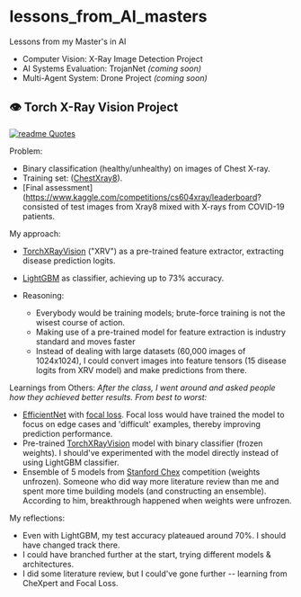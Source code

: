 # lessons_from_AI_masters
Lessons from my Master's in AI 

- Computer Vision: X-Ray Image Detection Project
- AI Systems Evaluation: TrojanNet *(coming soon)*
- Multi-Agent System: Drone Project *(coming soon)*



## 👁 **Torch X-Ray Vision Project**

[![readme Quotes](https://quotes-github-readme.vercel.app/api?quote=Theory%20can%20only%20take%20you%20so%20far.&author=Oppenheimer&type=horizontal)](https://github.com/piyushsuthar/github-readme-quotes)

Problem:
- Binary classification (healthy/unhealthy) on images of Chest X-ray.
- Training set: ([ChestXray8](https://arxiv.org/abs/1705.02315)).
- [Final assessment](https://www.kaggle.com/competitions/cs604xray/leaderboard? consisted of test images from Xray8 mixed with X-rays from COVID-19 patients.

My approach:
- [TorchXRayVision](https://github.com/mlmed/torchxrayvision) ("XRV") as a pre-trained feature extractor, extracting disease prediction logits.
- [LightGBM](https://lightgbm.readthedocs.io/en/stable/) as classifier, achieving up to 73% accuracy.

- Reasoning: 
  - Everybody would be training models; brute-force training is not the wisest course of action.
  - Making use of a pre-trained model for feature extraction is industry standard and moves faster
  - Instead of dealing with large datasets (60,000 images of 1024x1024), I could convert images into feature tensors (15 disease logits from XRV model) and make predictions from there.


Learnings from Others:
*After the class, I went around and asked people how they achieved better results. From best to worst:*
- [EfficientNet](https://arxiv.org/pdf/1905.11946.pdf) with [focal loss](https://arxiv.org/abs/1708.02002). Focal loss would have trained the model to focus on edge cases and 'difficult' examples, thereby improving prediction performance.
- Pre-trained [TorchXRayVision](https://github.com/mlmed/torchxrayvision) model with binary classifier (frozen weights). I should've experimented with the model directly instead of using LightGBM classifier.
- Ensemble of 5 models from [Stanford Chex](https://stanfordmlgroup.github.io/competitions/chexpert/) competition (weights unfrozen). Someone who did way more literature review than me and spent more time building models (and constructing an ensemble). According to him, breakthrough happened when weights were unfrozen.

My reflections:
- Even with LightGBM, my test accuracy plateaued around 70%. I should have changed track there.
- I could have branched further at the start, trying different models & architectures.
- I did some literature review, but I could've gone further -- learning from CheXpert and Focal Loss. 
